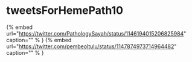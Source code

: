 # tweetsForHemePath10

{% embed url="https://twitter.com/PathologySayah/status/1146194015206825984"  caption="" % }
{% embed url="https://twitter.com/pembeoltulu/status/1147874973714964482"  caption="" % }
